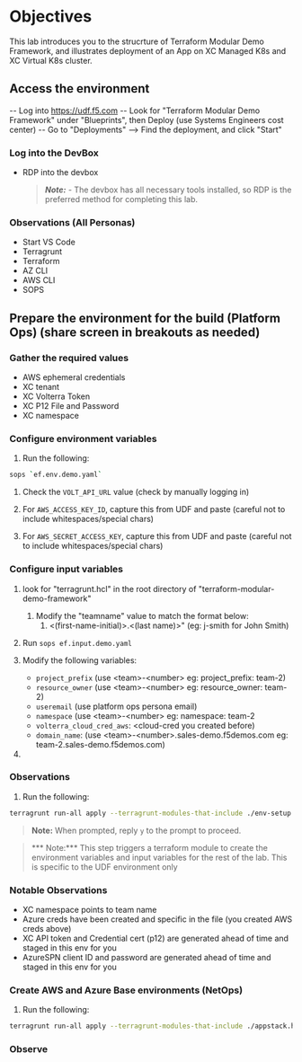 # Objectives
This lab introduces you to the strucrture of Terraform Modular Demo Framework, and illustrates deployment of an App on XC Managed K8s and XC Virtual K8s cluster.

## Access the environment

-- Log into https://udf.f5.com 
-- Look for "Terraform Modular Demo Framework" under "Blueprints", then Deploy (use Systems Engineers cost center)
-- Go to "Deployments" --> Find the deployment, and click "Start"


### Log into the DevBox 

- RDP into the devbox
    > ***Note:*** - The devbox has all necessary tools installed, so RDP is the preferred method for completing this lab.

### Observations (All Personas)

- Start VS Code
- Terragrunt
- Terraform
- AZ CLI
- AWS CLI
- SOPS

## Prepare the environment for the build (Platform Ops) (share screen in breakouts as needed)

### Gather the required values

- AWS ephemeral credentials
- XC tenant
- XC Volterra Token
- XC P12 File and Password
- XC namespace

### Configure environment variables

1. Run the following:

```bash
sops `ef.env.demo.yaml`
```

1. Check the `VOLT_API_URL` value (check by manually logging in)

1. For `AWS_ACCESS_KEY_ID`, capture this from UDF and paste (careful not to include whitespaces/special chars)

1. For `AWS_SECRET_ACCESS_KEY`, capture this from UDF and paste (careful not to include whitespaces/special chars)


### Configure input variables

1. look for "terragrunt.hcl" in the root directory of "terraform-modular-demo-framework"
   1. Modify the "teamname" value to match the format below:
      1. <(first-name-initial)>.<(last name)>" (eg: j-smith for John Smith)
   
2. Run `sops ef.input.demo.yaml`

3. Modify the following variables:
    - `project_prefix` (use \<team>-\<number> eg: project_prefix: team-2)
    - `resource_owner` (use \<team>-\<number> eg: resource_owner: team-2)
    - `useremail` (use platform ops persona email)
    - `namespace` (use \<team>-\<number> eg: namespace: team-2
    - `volterra_cloud_cred_aws`: \<cloud-cred you created before)
    - `domain_name`: (use \<team>-\<number>.sales-demo.f5demos.com eg: team-2.sales-demo.f5demos.com)

4. 

### Observations

1. Run the following:

  ```bash
  terragrunt run-all apply --terragrunt-modules-that-include ./env-setup.hcl
  ```

  > **Note:** When prompted, reply `y` to the prompt to proceed.



> *** Note:*** This step triggers a terraform module to create the environment variables and input variables for the rest of the lab. This is specific to the UDF environment only 

### Notable Observations

- XC namespace points to team name
- Azure creds have been created and specific in the file (you created AWS creds above)
- XC API token and Credential cert (p12) are generated ahead of time and staged in this env for you
- AzureSPN client ID and password are generated ahead of time and staged in this env for you

### Create AWS and Azure Base environments (NetOps)

1. Run the following:

  ```bash
  terragrunt run-all apply --terragrunt-modules-that-include ./appstack.hcl
  ```

### Observe

